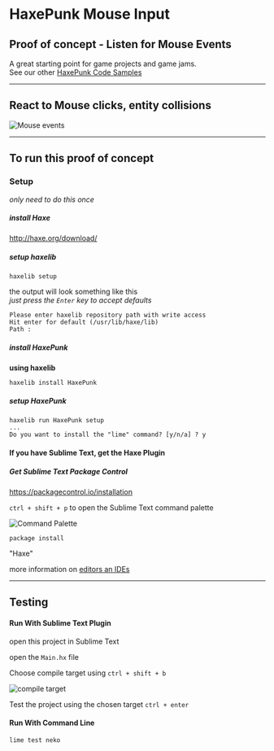# HaxePunk Mouse Input

## Proof of concept - Listen for Mouse Events

A great starting point for game projects and game jams.  
See our other [HaxePunk Code Samples](https://github.com/GomaGames?query=HaxePunk)

----

## React to Mouse clicks, entity collisions

![Mouse events](http://zippy.gfycat.com/BlackLoathsomeIbisbill.gif)

----

## To run this proof of concept

### Setup
_only need to do this once_

##### install Haxe  
http://haxe.org/download/

##### setup haxelib  

````
haxelib setup
````
the output will look something like this  
_just press the `Enter` key to accept defaults_

````
Please enter haxelib repository path with write access
Hit enter for default (/usr/lib/haxe/lib)
Path : 
````

##### install HaxePunk  
__using haxelib__

````
haxelib install HaxePunk
````

##### setup HaxePunk

````
haxelib run HaxePunk setup
...
Do you want to install the "lime" command? [y/n/a] ? y
````

#### If you have Sublime Text, get the Haxe Plugin

##### Get Sublime Text Package Control  
https://packagecontrol.io/installation

`ctrl + shift + p` to open the Sublime Text command palette  

![Command Palette](http://i.imgur.com/UlD29KO.png)

````
package install
````
"Haxe"

more information on [editors an IDEs](http://haxe.org/documentation/introduction/editors-and-ides.html#sublime)

----

## Testing

#### Run With Sublime Text Plugin

open this project in Sublime Text

open the `Main.hx` file

Choose compile target using `ctrl + shift + b`  

![compile target](http://i.imgur.com/8wFfZSe.png)

Test the project using the chosen target `ctrl + enter`


#### Run With Command Line

````
lime test neko 
````

